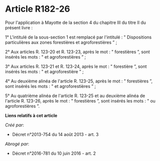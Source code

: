 # Article R182-26

Pour l'application à Mayotte de la section 4 du chapitre III du titre II du présent livre : 

1° L'intitulé de la sous-section 1 est remplacé par l'intitulé : "  Dispositions particulières aux zones forestières et
agroforestières ” ; 

2° Aux articles R. 123-20 et R. 123-23, après le mot : " forestières ”, sont insérés les mots : " et agroforestières ” ; 

3° Aux articles R. 123-21 et R. 123-24, après le mot : " forestière ”, sont insérés les mots : " et agroforestière ” ; 

4° Au deuxième alinéa de l'article R. 123-25, après le mot : " forestières ”, sont insérés les mots : " et agroforestières
” ; 

5° Au quatrième alinéa de l'article R. 123-25 et au deuxième alinéa de l'article R. 123-26, après le mot : " forestières ”,
sont insérés les mots : " ou agroforestières ”.

**Liens relatifs à cet article**

_Créé par_:

  - Décret n°2013-754 du 14 août 2013 - art. 3

_Abrogé par_:

  - Décret n°2016-781 du 10 juin 2016 - art. 2
